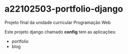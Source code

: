 # a22102503-portfolio-django
Projeto final da unidade curricular Programação Web

Este projeto django chamado **config** tem as aplicações:
- portfolio
- blog
